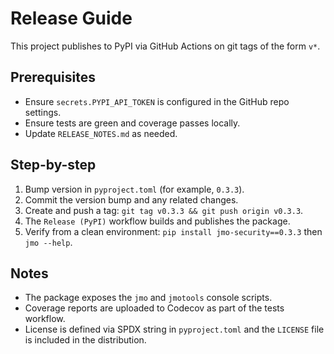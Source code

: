 # Release Guide

This project publishes to PyPI via GitHub Actions on git tags of the form `v*`.

## Prerequisites
- Ensure `secrets.PYPI_API_TOKEN` is configured in the GitHub repo settings.
- Ensure tests are green and coverage passes locally.
- Update `RELEASE_NOTES.md` as needed.

## Step-by-step
1. Bump version in `pyproject.toml` (for example, `0.3.3`).
2. Commit the version bump and any related changes.
3. Create and push a tag: `git tag v0.3.3 && git push origin v0.3.3`.
4. The `Release (PyPI)` workflow builds and publishes the package.
5. Verify from a clean environment: `pip install jmo-security==0.3.3` then `jmo --help`.

## Notes
- The package exposes the `jmo` and `jmotools` console scripts.
- Coverage reports are uploaded to Codecov as part of the tests workflow.
- License is defined via SPDX string in `pyproject.toml` and the `LICENSE` file is included in the distribution.
